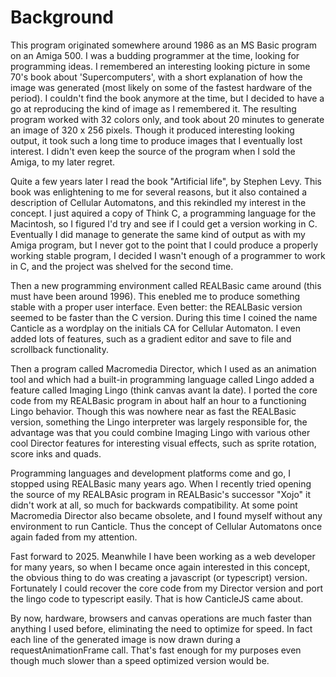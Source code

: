 # Background

This program originated somewhere around 1986 as an MS Basic program on an Amiga 500. I was a budding programmer at the time, looking for programming ideas. I remembered an interesting looking picture in some 70's book about 'Supercomputers', with a short explanation of how the image was generated (most likely on some of the fastest hardware of the period). I couldn't find the book anymore at the time, but I decided to have a go at reproducing the kind of image as I remembered it. The resulting program worked with 32 colors only, and took about 20 minutes to generate an image of 320 x 256 pixels. Though it produced interesting looking output, it took such a long time to produce images that I eventually lost interest. I didn't even keep the source of the program when I sold the Amiga, to my later regret.

Quite a few years later I read the book "Artificial life", by Stephen Levy. This book was enlightening to me for several reasons, but it also contained a description of Cellular Automatons, and this rekindled my interest in the concept. I just aquired a copy of Think C, a programming language for the Macintosh, so I figured I'd try and see if I could get a version working in C.
Eventually I did manage to generate the same kind of output as with my Amiga program, but I never got to the point that I could produce a properly working stable program, I decided I wasn't enough of a programmer to work in C, and the project was shelved for the second time.

Then a new programming environment called REALBasic came around (this must have been around 1996). This enebled me to produce something stable with a proper user interface. Even better: the REALBasic version seemed to be faster than the C version. During this time I coined the name Canticle as a wordplay on the initials CA for Cellular Automaton. I even added lots of features, such as a gradient editor and save to file and scrollback functionality.

Then a program called Macromedia Director, which I used as an animation tool and which had a built-in programming language called Lingo added a feature called Imaging Lingo (think canvas avant la date). I ported the core code from my REALBasic program in about half an hour to a functioning Lingo behavior. Though this was nowhere near as fast the REALBasic version, something the Lingo interpreter was largely responsible for, the advantage was that you could combine Imaging Lingo with various other cool Director features for interesting visual effects, such as sprite rotation, score inks and quads.

Programming languages and development platforms come and go, I stopped using REALBasic many years ago. When I recently tried opening the source of my REALBAsic program in REALBasic's successor "Xojo" it didn't work at all, so much for backwards compatibility. At some point Macromedia Director also became obsolete, and I found myself without any environment to run Canticle. Thus the concept of Cellular Automatons once again faded from my attention. 

Fast forward to 2025. Meanwhile I have been working as a web developer for many years, so when I became once again interested in this concept, the obvious thing to do was creating a javascript (or typescript) version. Fortunately I could recover the core code from my Director version and port the lingo code to typescript easily. That is how CanticleJS came about.

By now, hardware, browsers and canvas operations are much faster than anything I used before, eliminating the need to optimize for speed. In fact each line of the generated image is now drawn during a requestAnimationFrame call. That's fast enough for my purposes even though much slower than a speed optimized version would be.